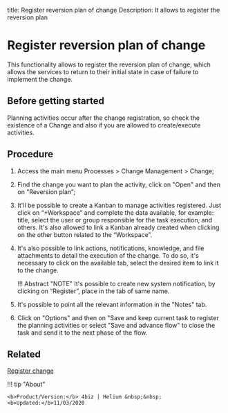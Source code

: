 title: Register reversion plan of change
Description: It allows to register the reversion plan 
# Register reversion plan of change

This functionality allows to register the reversion plan of change, which allows the services to return to their initial state in case of failure to implement the change.

Before getting started
----------------

Planning activities occur after the change registration, so check the
existence of a Change and also if you are allowed to create/execute activities.

Procedure 
-------------

1.  Access the main menu Processes \>
    Change Management \> Change;

2.  Find the change you want to plan the activity, click on "Open" and
    then on "Reversion plan”;

3.  It'll be possible to create a Kanban to manage activities registered.
    Just click on “+Workspace” and complete the data available, for example:
    title, select the user or group responsible for the task execution, and others.
    It's also allowed to link a Kanban already created when clicking on the other
    button related to the “Workspace”.

4.  It's also possible to link actions, notifications, knowledge, and file attachments
    to detail the execution of the change. To do so, it's necessary to click on the
    available tab, select the desired item to link it to the change.

    !!! Abstract "NOTE"
        It's possible to create new system notification, by clicking on
        “Register”, place in the tab of same name.

5.  It's possible to point all the relevant information in the "Notes" tab.

6.  Click on "Options" and then on "Save and keep current task to register the
    planning activities or select "Save and advance flow" to close the task and
    send it to the next phase of the flow.  

Related 
------------

[Register change](/en-us/4biz-helium/processes/change/use/register-change.html)

!!! tip "About"

    <b>Product/Version:</b> 4biz | Helium &nbsp;&nbsp;
    <b>Updated:</b>11/03/2020

